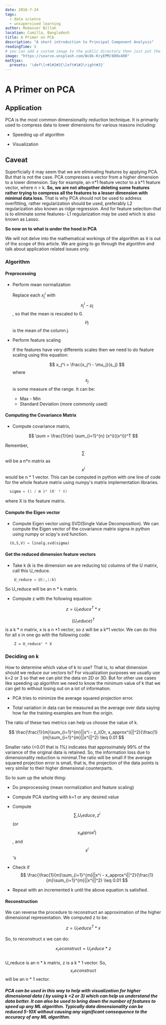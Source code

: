 ```yaml
---
date: 2016-7-24
tags:
  - data science
  - unsupervised learning
author: Modasser Billah
location: Cumilla, Bangladesh
title: A Primer on PCA
description: "A short introduction to Principal Component Analysis"
readingTime: 5
# you can add a custom image to the public directory then just put the url here for example /images/....
image: "https://source.unsplash.com/Wc8k-KryEPM/800x400"
mathjax:
  presets: '\def\lr#1#2#3{\left#1#2\right#3}'
---
```


# A Primer on PCA

## Application
PCA is the most common dimensionality reduction technique. It is primarily used to compress data to lower dimensions for various reasons including:

  - Speeding up of algorithm

  - Visualization

## Caveat
Superficially it may seem that we are eliminating features by applying PCA. But that is not the case. PCA compresses a vector from a higher dimension to a lower dimension. Say for example, an n\*1 feature vector to a k\*1 feature vector, where n > k. **So, we are not altogether deleting some features rather trying to compress all the features to a lesser dimension with minimal data loss.** That is why PCA should not be used to address overfitting, rather regularization should be used, preferably L2 regularization also known as ridge regression. And for feature selection-that is to eliminate some features- L1 regularization may be used which is also known as Lasso.

**So now on to what is under the hood in PCA**

We will not delve into the mathematical workings of the algorithm as it is out of the scope of this article. We are going to go through the algorithm and talk about application related issues only.

### Algorithm

#### Preprocessing

  - Perform mean normalization

      Replace each
      $x_j^i$  with
      $$
        x_j^i - \mu_j
      $$ , so that the mean is rescaled to 0.
      $$
        \mu_j
      $$ is the mean of the column j.
  - Perform feature scaling

      If the features have very differents scales then we need to do feature scaling using this equation:

      $$
        x_j^i = \frac{x_j^i - \mu_j}{s_j}
      $$
      where
      $$
        s_j
      $$ is some measure of the range. It can be:

      * Max - Min
      * Standard Deviation (more commonly used)

#### Computing the Covariance Matrix
  - Compute covariance matrix,

  $$
        \sum = \frac{1}{m} \sum_{i=1}^{n} (x^i)((x^i))^T
  $$

Remember,
$$
  \sum
$$ will be a n\*n matrix as
$$
  x^i
$$ would be n \* 1 vector.
This can be computed in python with one line of code for the whole feature matrix using numpy's matrix implementation libraries.
```python
  sigma = (1 / m )* (X' * X)
```

where X is the feature matrix.

#### Compute the Eigen vector
  - Compute Eigen vector using SVD(Single Value Decomposition). We can compute the Eigen vector of the covariance matrix sigma in python using numpy or scipy's svd function.

  ```python
    (U,S,V) = linalg.svd(sigma)
  ```


#### Get the reduced dimension feature vectors

  - Take k (k is the dimension we are reducing to) columns of the U matrix, call this U_reduce.
  ```python
      U_reduce = U(:,1:k)
  ```
  So U_reduce will be an n \* k matrix.
  - Compute z with the following equation:

  $$
  z = U_reduce^T * x
  $$

  $$ (U_reduce)^T $$ is a k \* n matrix, x is a n \*1 vector, so z will be a k\*1 vector.
  We can do this for all x in one go with the following code:    
  ```
      Z = U_reduce' * X
  ```

### Deciding on k

How to determine which value of k to use? That is, to what dimension should we reduce our vectors to? For visualization purposes we usually use k=2 or 3 so that we can plot the data on 2D or 3D. But for other use cases like speeding up algorithm we need to know the minimum value of k that we can get to without losing out on a lot of information.

  - PCA tries to minimize the average squared projection error.

  - Total variation in data can be measured as the average over data saying how far the training examples are from the origin.

The ratio of these two metrics can help us choose the value of k.

$$
\frac{\frac{1}{m}\sum_{i=1}^{m}||x^i - z_i(Or, x_approx^i)||^2}{\frac{1}{m}\sum_{i=1}^{m}||x^i||^2} \leq 0.01
$$

Smaller ratio (<0.01 that is 1%) indicates that approximately 99% of the variance of the original data is retained. So, the information loss due to dimensionality reduction is minimal.The ratio will be small if the average squared projection error is small, that is, the projection of the data points is very similar to their higher dimensional counterparts.

So to sum up the whole thing:

- Do preprocessing (mean normalization and feature scaling)

- Compute PCA starting with k=1 or any desired value

- Compute $$\sum, U_reduce, z^i$$ (or $$ x_approx^i)$$, and $$ x^i $$ 's

- Check if
$$
\frac{\frac{1}{m}\sum_{i=1}^{m}||x^i - x_approx^i||^2}{\frac{1}{m}\sum_{i=1}^{m}||x^i||^2} \leq 0.01  $$
- Repeat with an incremented k until the above equation is satisfied.

#### Reconstruction
We can reverse the procedure to reconstruct an approximation of  the higher dimensional representation. We computed z to be:

  $$ z = U_reduce^T * x $$

So, to reconstruct x we can do:

$$ x_reconstruct = U_reduce * z $$   
U_reduce is an n \* k matrix, z is a k \* 1 vector. So, $$ x_reconstruct $$ will be an n \* 1 vector.

##### PCA can be used in this way to help with visualization for higher dimensional data ( by using k =2 or 3) which can help us understand the data better. It can also be used to bring down the number of features to speed up any ML algorithm. Typically data dimensionality can be reduced 5-10X without causing any significant consequence to the accuracy of any ML algorithm.
